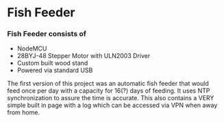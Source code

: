 # Fish Feeder

### Fish Feeder consists of
* NodeMCU
* 28BYJ-48 Stepper Motor with ULN2003 Driver
* Custom built wood stand
* Powered via standard USB

The first version of this project was an automatic fish feeder that would feed once per day with a capacity for 16(?) days of feeding.  It uses NTP synchronization to assure the time is accurate.  This also contains a VERY simple built in page with a log which can be accessed via VPN when away from home.  
